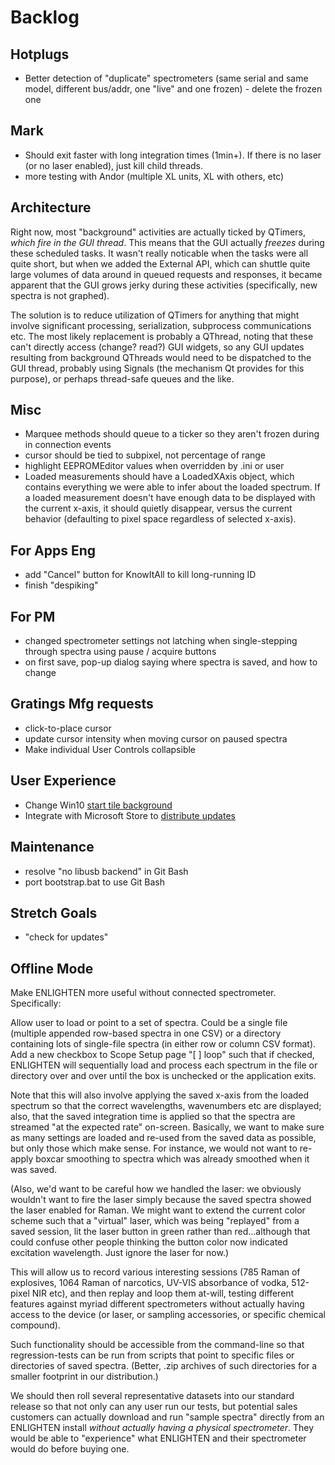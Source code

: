 # Backlog

## Hotplugs

- Better detection of "duplicate" spectrometers (same serial and same model, 
  different bus/addr, one "live" and one frozen) - delete the frozen one

## Mark

- Should exit faster with long integration times (1min+).  If there is no laser 
  (or no laser enabled), just kill child threads.
- more testing with Andor (multiple XL units, XL with others, etc)

## Architecture

Right now, most "background" activities are actually ticked by QTimers, _which 
fire in the GUI thread_.  This means that the GUI actually _freezes_ during these 
scheduled tasks.  It wasn't really noticable when the tasks were all quite short,
but when we added the External API, which can shuttle quite large volumes of data
around in queued requests and responses, it became apparent that the GUI grows
jerky during these activities (specifically, new spectra is not graphed).

The solution is to reduce utilization of QTimers for anything that might involve
significant processing, serialization, subprocess communications etc.  The most
likely replacement is probably a QThread, noting that these can't directly access
(change? read?) GUI widgets, so any GUI updates resulting from background 
QThreads would need to be dispatched to the GUI thread, probably using Signals 
(the mechanism Qt provides for this purpose), or perhaps thread-safe queues and 
the like.

## Misc

- Marquee methods should queue to a ticker so they aren't frozen during in connection events
- cursor should be tied to subpixel, not percentage of range
- highlight EEPROMEditor values when overridden by .ini or user
- Loaded measurements should have a LoadedXAxis object, which contains everything
  we were able to infer about the loaded spectrum.  If a loaded measurement doesn't
  have enough data to be displayed with the current x-axis, it should quietly 
  disappear, versus the current behavior (defaulting to pixel space regardless of
  selected x-axis).

## For Apps Eng

- add "Cancel" button for KnowItAll to kill long-running ID
- finish "despiking"

## For PM

- changed spectrometer settings not latching when single-stepping through spectra
  using pause / acquire buttons
- on first save, pop-up dialog saying where spectra is saved, and how to change

## Gratings Mfg requests

- click-to-place cursor
- update cursor intensity when moving cursor on paused spectra
- Make individual User Controls collapsible

## User Experience 

- Change Win10 [start tile background](https://www.askvg.com/tip-customize-start-screen-tiles-background-color-text-color-and-logo-in-windows-8-1/)
- Integrate with Microsoft Store to [distribute updates](https://developer.microsoft.com/en-us/windows/bridges/desktop)

## Maintenance 

- resolve "no libusb backend" in Git Bash
- port bootstrap.bat to use Git Bash

## Stretch Goals

- "check for updates"

## Offline Mode

Make ENLIGHTEN more useful without connected spectrometer.  Specifically:

Allow user to load or point to a set of spectra.  Could be a single file 
(multiple appended row-based spectra in one CSV) or a directory containing lots 
of single-file spectra (in either row or column CSV format).  Add a new checkbox
to Scope Setup page "[ ] loop" such that if checked, ENLIGHTEN will sequentially
load and process each spectrum in the file or directory over and over until the 
box is unchecked or the application exits.  

Note that this will also involve applying the saved x-axis from the loaded 
spectrum so that the correct wavelengths, wavenumbers etc are displayed; also, 
that the saved integration time is applied so that the spectra are streamed "at 
the expected rate" on-screen.  Basically, we want to make sure as many settings 
are loaded and re-used from the saved data as possible, but only those which make 
sense.  For instance, we would not want to re-apply boxcar smoothing to spectra 
which was already smoothed when it was saved.  

(Also, we'd want to be careful how we handled the laser: we obviously wouldn't 
want to fire the laser simply because the saved spectra showed the laser enabled
for Raman.  We might want to extend the current color scheme such that a "virtual" 
laser, which was being "replayed" from a saved session, lit the laser button in 
green rather than red...although that could confuse other people thinking the 
button color now indicated excitation wavelength. Just ignore the laser for now.)

This will allow us to record various interesting sessions (785 Raman of 
explosives, 1064 Raman of narcotics, UV-VIS absorbance of vodka, 
512-pixel NIR etc), and then replay and loop them at-will, 
testing different features against myriad different spectrometers 
without actually having access to the device (or laser, or sampling accessories,
or specific chemical compound).

Such functionality should be accessible from the command-line so that 
regression-tests can be run from scripts that point to specific files or 
directories of saved spectra.  (Better, .zip archives of such directories for a 
smaller footprint in our distribution.)  

We should then roll several representative datasets into our standard release so
that not only can any user run our tests, but potential sales customers can 
actually download and run "sample spectra" directly from an ENLIGHTEN install 
*without actually having a physical spectrometer*.  They would be able to 
"experience" what ENLIGHTEN and their spectrometer would do before buying one.  
